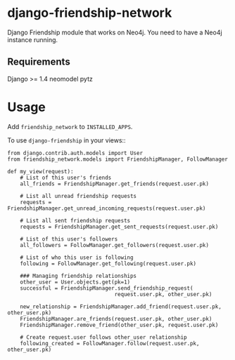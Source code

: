 django-friendship-network
=========================

Django Friendship module that works on Neo4j. You need to have a Neo4j instance running.

Requirements
-------------
Django >= 1.4
neomodel
pytz


Usage
======
Add ``friendship_network`` to ``INSTALLED_APPS``.

To use ``django-friendship`` in your views::

    from django.contrib.auth.models import User
    from friendship_network.models import FriendshipManager, FollowManager

    def my_view(request):
        # List of this user's friends
        all_friends = FriendshipManager.get_friends(request.user.pk)

        # List all unread friendship requests
        requests = FriendshipManager.get_unread_incoming_requests(request.user.pk)

        # List all sent friendship requests
        requests = FriendshipManager.get_sent_requests(request.user.pk)

        # List of this user's followers
        all_followers = FollowManager.get_followers(request.user.pk)

        # List of who this user is following
        following = FollowManager.get_following(request.user.pk)

        ### Managing friendship relationships
        other_user = User.objects.get(pk=1)
        successful = FriendshipManager.send_friendship_request(
                                      request.user.pk, other_user.pk)
        
        new_relationship = FriendshipManager.add_friend(request.user.pk, other_user.pk)
        FriendshipManager.are_friends(request.user.pk, other_user.pk)
        FriendshipManager.remove_friend(other_user.pk, request.user.pk)

        # Create request.user follows other_user relationship
        following_created = FollowManager.follow(request.user.pk, other_user.pk)
